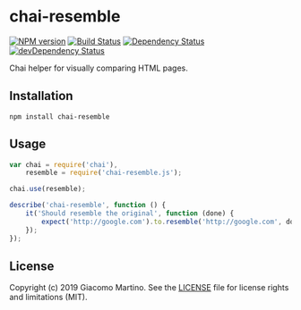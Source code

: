 # chai-resemble

[![NPM version](https://img.shields.io/npm/v/chai-resemble.svg)](https://www.npmjs.com/package/chai-resemble)
[![Build Status](https://img.shields.io/travis/giakki/chai-resemble/master.svg)](https://travis-ci.org/giakki/chai-resemble)
[![Dependency Status](https://img.shields.io/david/giakki/chai-resemble.svg)](https://david-dm.org/giakki/chai-resemble)
[![devDependency Status](https://img.shields.io/david/dev/giakki/chai-resemble.svg)](https://david-dm.org/giakki/chai-resemble#info=devDependencies)

Chai helper for visually comparing HTML pages.

## Installation

```shell
npm install chai-resemble
```

## Usage

```js
var chai = require('chai'),
    resemble = require('chai-resemble.js');

chai.use(resemble);

describe('chai-resemble', function () {
    it('Should resemble the original', function (done) {
        expect('http://google.com').to.resemble('http://google.com', done);
    });
});
```

## License
Copyright (c) 2019 Giacomo Martino. See the [LICENSE](/LICENSE.md) file for license rights and limitations (MIT).
